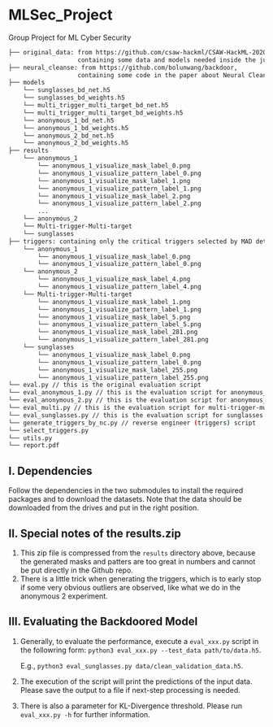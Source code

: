# MLSec_Project
Group Project for ML Cyber Security

```bash
├── original_data: from https://github.com/csaw-hackml/CSAW-HackML-2020, 
                   containing some data and models needed inside the jupyter notebook
├── neural_cleanse: from https://github.com/bolunwang/backdoor, 
                   containing some code in the paper about Neural Cleanse
├── models
    └── sunglasses_bd_net.h5
    └── sunglasses_bd_weights.h5
    └── multi_trigger_multi_target_bd_net.h5
    └── multi_trigger_multi_target_bd_weights.h5
    └── anonymous_1_bd_net.h5
    └── anonymous_1_bd_weights.h5
    └── anonymous_2_bd_net.h5
    └── anonymous_2_bd_weights.h5
├── results
    └── anonymous_1
        └── anonymous_1_visualize_mask_label_0.png
        └── anonymous_1_visualize_pattern_label_0.png
        └── anonymous_1_visualize_mask_label_1.png
        └── anonymous_1_visualize_pattern_label_1.png
        └── anonymous_1_visualize_mask_label_2.png
        └── anonymous_1_visualize_pattern_label_2.png
        ...
    └── anonymous_2
    └── Multi-trigger-Multi-target
    └── sunglasses
├── triggers: containing only the critical triggers selected by MAD detection
    └── anonymous_1
        └── anonymous_1_visualize_mask_label_0.png
        └── anonymous_1_visualize_pattern_label_0.png
    └── anonymous_2
        └── anonymous_1_visualize_mask_label_4.png
        └── anonymous_1_visualize_pattern_label_4.png
    └── Multi-trigger-Multi-target
        └── anonymous_1_visualize_mask_label_1.png
        └── anonymous_1_visualize_pattern_label_1.png
        └── anonymous_1_visualize_mask_label_5.png
        └── anonymous_1_visualize_pattern_label_5.png
        └── anonymous_1_visualize_mask_label_281.png
        └── anonymous_1_visualize_pattern_label_281.png
    └── sunglasses
        └── anonymous_1_visualize_mask_label_0.png
        └── anonymous_1_visualize_pattern_label_0.png
        └── anonymous_1_visualize_mask_label_255.png
        └── anonymous_1_visualize_pattern_label_255.png
└── eval.py // this is the original evaluation script
└── eval_anonymous_1.py // this is the evaluation script for anonymous_1 badnet
└── eval_anonymous_2.py // this is the evaluation script for anonymous_2 badnet
└── eval_multi.py // this is the evaluation script for multi-trigger-multi-target badnet
└── eval_sunglasses.py // this is the evaluation script for sunglasses badnet
└── generate_triggers_by_nc.py // reverse engineer (triggers) script
└── select_triggers.py
└── utils.py
└── report.pdf
```

## I. Dependencies
   Follow the dependencies in the two submodules to install the required packages and to download the datasets. Note that the data should be downloaded from the drives and put in the right position.
   
## II. Special notes of the results.zip
   1. This zip file is compressed from the `results` directory above, because the generated masks and patters are too great in numbers and cannot be put directly in the Github repo.
   2. There is a little trick when generating the triggers, which is to early stop if some very obvious outliers are observed, like what we do in the anonymous 2 experiment.

## III. Evaluating the Backdoored Model
   1. Generally, to evaluate the performance, execute a `eval_xxx.py` script in the followring form:
      `python3 eval_xxx.py --test_data path/to/data.h5`.
      
      E.g., `python3 eval_sunglasses.py data/clean_validation_data.h5`.
   2. The execution of the script will print the predictions of the input data. Please save the output to a file if next-step processing is needed.
   3. There is also a parameter for KL-Divergence threshold. Please run `eval_xxx.py -h` for further information.

